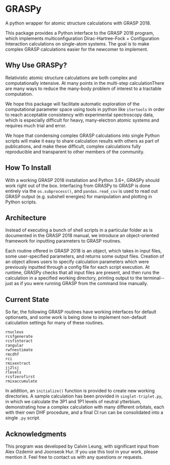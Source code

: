 # GRASPy
A python wrapper for atomic structure calculations with GRASP 2018.

This package provides a Python interface to the GRASP 2018 program, which implements multiconfiguration Dirac-Hartree-Fock + Configuration Interaction calculations on single-atom systems.
The goal is to make complex GRASP calculations easier for the newcomer to implement.
## Why Use GRASPy?
Relativistic atomic structure calculations are both complex and computationally intensive. At many points in the multi-step calculationThere are many ways to reduce the many-body problem of interest to a tractable computation.

We hope this package will facilitate automatic exploration of the computational parameter space using tools in python like `itertools` in order to reach acceptable consistency with experimental spectroscopy data, which is especially difficult for heavy, many-electron atomic systems and requires much trial and error.

We hope that condensing complex GRASP calculations into single Python scripts will make it easy to share calculation results with others as part of publications, and make these difficult, complex calculations fully reproducible and transparent to other members of the community.

## How To Install
With a working GRASP 2018 installation and Python 3.6+, GRASPy should work right out of the box. Interfacing from GRASPy to GRASP is done entirely via the `os.subprocess()`, and `pandas.read_csv` is used to read out GRASP output (e.g. subshell energies) for manipulation and plotting in Python scripts.

## Architecture
Instead of executing a bunch of shell scripts in a particular folder as is documented in the GRASP 2018 manual,
we introduce an object-oriented framework for inputting parameters to GRASP routines.

Each routine offered in GRASP 2018 is an object, which takes in input files, some user-specified parameters, and returns some output files.
Creation of an object allows users to specify calculation parameters which were previously inputted through a config file for each script execution.
At runtime, GRASPy checks that all input files are present, and then runs the calculation in a specified working directory, printing output to the terminal--just as if you were running GRASP from the command line manually.

## Current State
So far, the following GRASP routines have working interfaces for default optionsets, and some work is being done to implement non-default calculation settings for many of these routines.

```
rnucleus
rcsfgenerate
rcsfinteract
rangular
rwfnestimate
rmcdhf
rci
rmixextract
jj2lsj
rlevels
rcsfzerofirst
rmixaccumulate
```
In addition, an `initialize()` function is provided to create new working directories. A sample calculation has been provided in `singlet-triplet.py`, in which we calculate the 3P1 and 1P1 levels of neutral ytterbium, demonstrating how a complex calculation with many different orbitals, each with their own DHF procedure, and a final CI run can be consolidated into a single `.py` script.

## Acknowledgments
This program was developed by Calvin Leung, with significant input from Alex Ozdemir and Joonseok Hur. If you use this tool in your work, please mention it. Feel free to contact us with any questions or requests.

